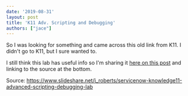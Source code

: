 ```yaml
---
date: '2019-08-31'
layout: post
title: 'K11 Adv. Scripting and Debugging'
authors: ["jace"]
---
```

So I was looking for something and came across this old link from K11.  I didn't go to K11, but I sure wanted to.  

I still think this lab has useful info so I'm sharing it [here on this post](/slides/k11-adv-scripting-debugging/#/) and linking to the source at the bottom.


Source: https://www.slideshare.net/j_roberts/servicenow-knowledge11-advanced-scripting-debugging-lab